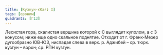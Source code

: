 ```yaml
---
title: [Кузкун-❮Кая❯ I]
tags: [ороним]
quadrants: [Г13]
---
```


Лесистая гора, скалистая вершина которой с С выглядит куполом, а с З конусом;
ниже еще одно скальное поднятие. Отходит от г. Френк-Мезер дугообразно ЮВ–ЮЗ,
ниспадая слева в верх. р. Аджибей – ср. тюрк. кузгун – ворон; ср. РПН кузгун.
